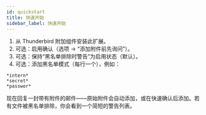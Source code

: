 ```yaml
---
id: quickstart
title: 快速开始
sidebar_label: 快速开始
---
```


1. 从 Thunderbird 附加组件安装此扩展。
2. 可选：启用确认（选项 → “添加附件前先询问”）。
3. 可选：保持“黑名单排除时警告”为启用状态（默认）。
4. 可选：添加黑名单模式（每行一个），例如：

```
*intern*
*secret*
*passwor*
```

现在回复一封带有附件的邮件——原始附件会自动添加，或在快速确认后添加。若有文件被黑名单排除，你会看到一个简短的警告列表。
